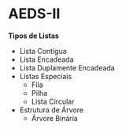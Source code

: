 # AEDS-II
**Tipos de Listas**

- Lista Contígua
- Lista Encadeada
- Lista Duplamente Encadeada
- Listas Especiais
  - Fila
  - Pilha
  - Lista Circular
- Estrutura de Árvore
  - Árvore Binária
